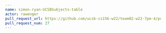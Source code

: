 ```yaml
---
name: simon-ryan-UCSBSubjects-table
actor: rawenger
pull_request_url: https://github.com/ucsb-cs156-w22/team02-w22-7pm-4/pull/27
pull_request_num: 27
---
```

